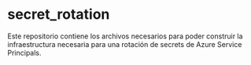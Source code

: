 # secret_rotation
Este repositorio contiene los archivos necesarios para poder construir la infraestructura necesaria para una rotación de secrets de Azure Service Principals.
